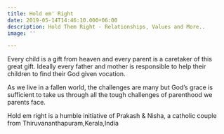 ```yaml
---
title: Hold em' Right
date: 2019-05-14T14:46:10.000+06:00
description: Hold Them Right - Relationships, Values and More..
image: ''

---
```

Every child is a gift from heaven and every parent is a caretaker of this great gift. Ideally every father and mother is responsible to help their children to find their God given vocation.

As we live in a fallen world, the challenges are many but God’s grace is sufficient to take us through all the tough challenges of parenthood we parents face.

Hold em right is a humble initiative of Prakash & Nisha, a catholic couple from Thiruvananthapuram,Kerala,India